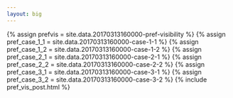 ```yaml
---
layout: big
---
```

{% assign prefvis = site.data.20170313160000-pref-visibility %}
{% assign pref_case_1_1 = site.data.20170313160000-case-1-1 %}
{% assign pref_case_1_2 = site.data.20170313160000-case-1-2 %}
{% assign pref_case_2_1 = site.data.20170313160000-case-2-1 %}
{% assign pref_case_2_2 = site.data.20170313160000-case-2-2 %}
{% assign pref_case_3_1 = site.data.20170313160000-case-3-1 %}
{% assign pref_case_3_2 = site.data.20170313160000-case-3-2 %}
{% include pref_vis_post.html %}
